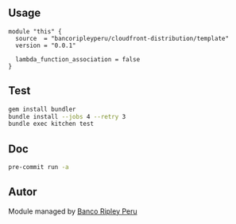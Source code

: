 ## Usage

```hcl
module "this" {
  source  = "bancoripleyperu/cloudfront-distribution/template"
  version = "0.0.1"

  lambda_function_association = false
}
```

<!-- BEGINNING OF PRE-COMMIT-TERRAFORM DOCS HOOK -->

<!-- END OF PRE-COMMIT-TERRAFORM DOCS HOOK -->

## Test

```sh
gem install bundler
bundle install --jobs 4 --retry 3
bundle exec kitchen test
```

## Doc

```sh
pre-commit run -a
```

## Autor
 
Module managed by [Banco Ripley Peru](https://ripley.com.pe)